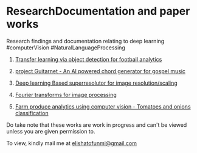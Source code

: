 # ResearchDocumentation and paper works
Research findings and documentation relating to deep learning #computerVision #NaturalLanguageProcessing

1. [Transfer learning via object detection for football analytics](https://docs.google.com/document/d/1q78r2Mhg4rfYRUInF1HV3zLgIX4nBq6TlplJ4n0QXP4/edit?usp=sharing)

2. [project Guitarnet - An AI powered chord generator for gospel music](https://docs.google.com/document/d/1tN-OBLrcuIfaVAnvCRRTLIjLRpXpzdEIEsV5Z_LccAk/edit?usp=sharing)

3. [Deep learning Based superresolutor for image resolution/scaling](https://docs.google.com/document/d/16Ti0zCVJmFCgDuZPfQ0QLleA2IzRZO5Y6VMYv3nuEHI/edit?usp=sharing)

4. [Fourier transforms for image processing](https://docs.google.com/document/d/1fn7g6ncGBrHPQ6w5LSAVb79LtAUuUHvSY4I1sBVz25g/edit?usp=sharing)

5. [Farm produce analytics using computer vision - Tomatoes and onions classification](https://docs.google.com/document/d/1cxoLkg3wzP2Q8BgJ0sj40WcvVS3h77bBZvR_s3igaEQ/edit?usp=sharing)


Do take note that these works are work in progress and can't be viewed unless you are given permission to. 

To view, kindly mail me at [elishatofunmi@gmail.com](elishatofunmi@gmail.com)

